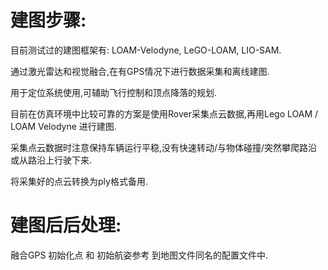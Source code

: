 # 建图步骤:

目前测试过的建图框架有: LOAM-Velodyne, LeGO-LOAM, LIO-SAM.

通过激光雷达和视觉融合,在有GPS情况下进行数据采集和离线建图.

用于定位系统使用,可辅助飞行控制和顶点降落的规划.

目前在仿真环境中比较可靠的方案是使用Rover采集点云数据,再用Lego LOAM / LOAM Velodyne 进行建图.

采集点云数据时注意保持车辆运行平稳,没有快速转动/与物体碰撞/突然攀爬路沿或从路沿上行驶下来.

将采集好的点云转换为ply格式备用.

# 建图后后处理:

融合GPS 初始化点 和 初始航姿参考 到地图文件同名的配置文件中.


